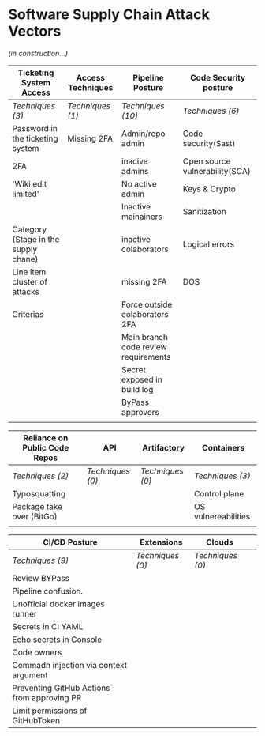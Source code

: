 # Software Supply Chain Attack Vectors 

_(in construction...)_


| Ticketing System Access                      | Access Techniques           | Pipeline Posture                     | Code Security posture          |
| ---------------------------------------------| ----------------------------| -------------------------------------| -------------------------------|
|_Techniques (3)_                              | _Techniques (1)_              | _Techniques (10)_                      | _Techniques (6)_                 |
|Password in the ticketing system           | Missing 2FA                 | Admin/repo admin                     | Code security(Sast)            |
|2FA                                         |                             | inacive admins                       | Open source vulnerability(SCA) |
|'Wiki edit limited'                            |                             | No active admin                      | Keys & Crypto                  |
|                                              |                             | Inactive mainainers                  | Sanitization                   |
| Category (Stage in the supply chane)         |                             | inactive colaborators                | Logical errors                 |
| Line item cluster of attacks                 |                             | missing 2FA                          | DOS                            |
| Criterias                                    |                             | Force outside colaborators 2FA       |                                |
|                                              |                             | Main branch code review requirements |                                |
|                                              |                             | Secret exposed in build log          |                                |
|                                              |                             | ByPass approvers                     |                                |
|                                              |                             |                                      |                                |

| Reliance on Public Code Repos                | API                         | Artifactory                          | Containers                     |
| ---------------------------------------------| ----------------------------| -------------------------------------| -------------------------------|
| _Techniques (2)_                               | _Techniques (0)_              | _Techniques (0)_                      | _Techniques (3)_                 |
| Typosquatting                                |                             |                                      | Control plane                  |
| Package take over (BitGo)                    |                             |                                      | OS vulnereabilities            |
|                                              |                             |                                      |                                | 

| CI/CD Posture                                | Extensions                  | Clouds                               |                                |
| ---------------------------------------------| ----------------------------| -------------------------------------| -------------------------------|
| _Techniques (9)_                               | _Techniques (0)_              | _Techniques (0)_                       |                                |
| Review BYPass                                |                             |                                      |                                |
| Pipeline confusion.                          |                             |                                      |                                |
| Unofficial docker images runner              |                             |                                      |                                |
| Secrets in CI YAML                           |                             |                                      |                                |
| Echo secrets in Console                      |                             |                                      |                                |
| Code owners                                  |                             |                                      |                                |
| Commadn injection via context argument       |                             |                                      |                                |
| Preventing GitHub Actions from approving PR  |                             |                                      |                                |
| Limit permissions of GitHubToken             |                             |                                      |                                | 

